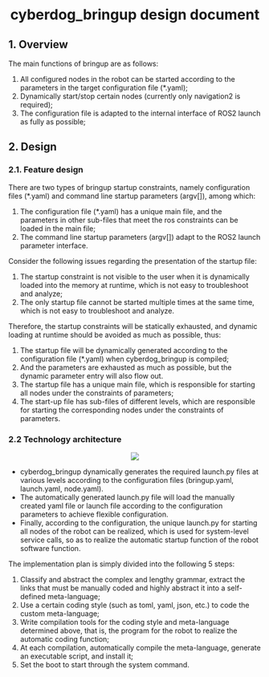 # <center>cyberdog_bringup design document</center>

## 1. Overview
The main functions of bringup are as follows:
1. All configured nodes in the robot can be started according to the parameters in the target configuration file (*.yaml);
2. Dynamically start/stop certain nodes (currently only navigation2 is required);
3. The configuration file is adapted to the internal interface of ROS2 launch as fully as possible;

## 2. Design
### 2.1. Feature design

There are two types of bringup startup constraints, namely configuration files (*.yaml) and command line startup parameters (argv[]), among which:
1. The configuration file (*.yaml) has a unique main file, and the parameters in other sub-files that meet the ros constraints can be loaded in the main file;
2. The command line startup parameters (argv[]) adapt to the ROS2 launch parameter interface.

Consider the following issues regarding the presentation of the startup file:
1. The startup constraint is not visible to the user when it is dynamically loaded into the memory at runtime, which is not easy to troubleshoot and analyze;
2. The only startup file cannot be started multiple times at the same time, which is not easy to troubleshoot and analyze.

Therefore, the startup constraints will be statically exhausted, and dynamic loading at runtime should be avoided as much as possible, thus:
1. The startup file will be dynamically generated according to the configuration file (*.yaml) when cyberdog_bringup is compiled;
2. And the parameters are exhausted as much as possible, but the dynamic parameter entry will also flow out.
3. The startup file has a unique main file, which is responsible for starting all nodes under the constraints of parameters;
4. The start-up file has sub-files of different levels, which are responsible for starting the corresponding nodes under the constraints of parameters.

### 2.2 Technology architecture

<center>

![](./image/cyberdog_bringup/cyberdog_bringup.svg)

</center>

- cyberdog_bringup dynamically generates the required launch.py files at various levels according to the configuration files (bringup.yaml, launch.yaml, node.yaml).
- The automatically generated launch.py file will load the manually created yaml file or launch file according to the configuration parameters to achieve flexible configuration.
- Finally, according to the configuration, the unique launch.py for starting all nodes of the robot can be realized, which is used for system-level service calls, so as to realize the automatic startup function of the robot software function.

The implementation plan is simply divided into the following 5 steps:
1. Classify and abstract the complex and lengthy grammar, extract the links that must be manually coded and highly abstract it into a self-defined meta-language;
2. Use a certain coding style (such as toml, yaml, json, etc.) to code the custom meta-language;
3. Write compilation tools for the coding style and meta-language determined above, that is, the program for the robot to realize the automatic coding function;
4. At each compilation, automatically compile the meta-language, generate an executable script, and install it;
5. Set the boot to start through the system command.
